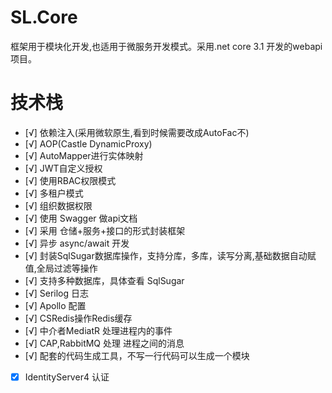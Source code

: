 # SL.Core
框架用于模块化开发,也适用于微服务开发模式。采用.net core 3.1 开发的webapi项目。

# 技术栈
- [√] 依赖注入(采用微软原生,看到时候需要改成AutoFac不)
- [√] AOP(Castle DynamicProxy)
- [√] AutoMapper进行实体映射
- [√] JWT自定义授权
- [√] 使用RBAC权限模式
- [√] 多租户模式
- [√] 组织数据权限
- [√] 使用 Swagger 做api文档
- [√] 采用 仓储+服务+接口的形式封装框架
- [√] 异步 async/await 开发
- [√] 封装SqlSugar数据库操作，支持分库，多库，读写分离,基础数据自动赋值,全局过滤等操作
- [√] 支持多种数据库，具体查看 SqlSugar
- [√] Serilog 日志
- [√] Apollo 配置
- [√] CSRedis操作Redis缓存
- [√] 中介者MediatR 处理进程内的事件
- [√] CAP,RabbitMQ 处理 进程之间的消息
- [√] 配套的代码生成工具，不写一行代码可以生成一个模块
- [x] IdentityServer4 认证